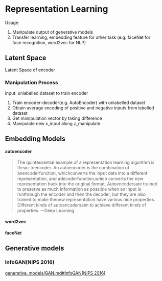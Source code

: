 # Representation Learning
Usage: 
1. Manipulate output of generative models
2. Transfer learning, embedding feature for other task (e.g. faceNet for face recognition, word2vec for NLP)

## Latent Space
Latent Space of encoder
### Manipulation Process
input: unlabelled dataset to train encoder
1. Train encoder-decoder(e.g. AutoEncoder) with unlabelled dataset
2. Obtain average encoding of positive and negative inputs from labelled dataset
3. Get manipulation vector by taking difference
4. Manipulate new x_input along z_manipulate

## Embedding Models
#### autoencoder
> The quintessential example of a representation learning algorithm is theau-toencoder. An autoencoder is the combination of anencoderfunction, whichconverts the input data into a diﬀerent representation, and adecoderfunction,which converts the new representation back into the original format. Autoencodersare trained to preserve as much information as possible when an input is runthrough the encoder and then the decoder, but they are also trained to make thenew representation have various nice properties. Diﬀerent kinds of autoencodersaim to achieve diﬀerent kinds of properties. --Deep Learning
#### word2vec
#### faceNet
## Generative models
### InfoGAN(NIPS 2016)
[generative_models/GAN.md#InfoGAN(NIPS 2016)](generative_models/GAN#InfoGAN-NIPS-2016)